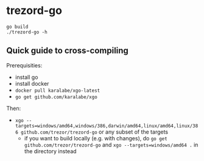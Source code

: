 trezord-go
===

```
go build
./trezord-go -h
```

Quick guide to cross-compiling
----
Prerequisities:

* install go
* install docker
* `docker pull karalabe/xgo-latest` 
* `go get github.com/karalabe/xgo`

Then:
* `xgo --targets=windows/amd64,windows/386,darwin/amd64,linux/amd64,linux/386 github.com/trezor/trezord-go`
 or any subset of the targets
  * if you want to build locally (e.g. with changes), do `go get github.com/trezor/trezord-go` and `xgo --targets=windows/amd64 .` in the directory instead
